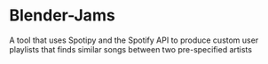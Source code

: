 # Blender-Jams
A tool that uses Spotipy and the Spotify API to produce custom user playlists that finds similar songs between two pre-specified artists
